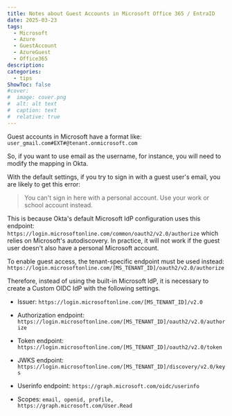 ```yaml
---
title: Notes about Guest Accounts in Microsoft Office 365 / EntraID
date: 2025-03-23
tags:
  - Microsoft
  - Azure
  - GuestAccount
  - AzureGuest
  - Office365
description: 
categories:
  - tips
ShowToc: false
#cover:
#  image: cover.png
#  alt: alt text
#  caption: text
#  relative: true
---
```

Guest accounts in Microsoft have a format like: `user_gmail.com#EXT#@tenant.onmicrosoft.com`

So, if you want to use email as the username, for instance, you will need to modify the mapping in Okta.

With the default settings, if you try to sign in with a guest user's email, you are likely to get this error:

> You can't sign in here with a personal account. Use your work or school account instead.

This is because Okta's default Microsoft IdP configuration uses this endpoint: `https://login.microsoftonline.com/common/oauth2/v2.0/authorize` which relies on Microsoft's autodiscovery. In practice, it will not work if the guest user doesn't also have a personal Microsoft account.

To enable guest access, the tenant-specific endpoint must be used instead: `https://login.microsoftonline.com/[MS_TENANT_ID]/oauth2/v2.0/authorize`

Therefore, instead of using the built-in Microsoft IdP, it is necessary to create a Custom OIDC IdP with the following settings.

- Issuer: `https://login.microsoftonline.com/[MS_TENANT_ID]/v2.0`
- Authorization endpoint: `https://login.microsoftonline.com/[MS_TENANT_ID]/oauth2/v2.0/authorize`

- Token endpoint: `https://login.microsoftonline.com/[MS_TENANT_ID]/oauth2/v2.0/token`

- JWKS endpoint: `https://login.microsoftonline.com/[MS_TENANT_ID]/discovery/v2.0/keys`

- Userinfo endpoint: `https://graph.microsoft.com/oidc/userinfo`

- Scopes: `email, openid, profile, https://graph.microsoft.com/User.Read`